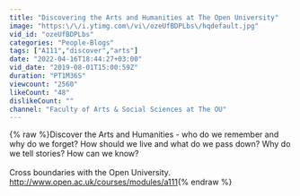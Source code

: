 ```yaml
---
title: "Discovering the Arts and Humanities at The Open University"
image: "https:\/\/i.ytimg.com\/vi\/ozeUfBDPLbs\/hqdefault.jpg"
vid_id: "ozeUfBDPLbs"
categories: "People-Blogs"
tags: ["A111","discover","arts"]
date: "2022-04-16T18:44:27+03:00"
vid_date: "2019-08-01T15:00:59Z"
duration: "PT1M36S"
viewcount: "2560"
likeCount: "48"
dislikeCount: ""
channel: "Faculty of Arts & Social Sciences at The OU"
---
```

{% raw %}Discover the Arts and Humanities - who do we remember and why do we forget? How should we live and what do we pass down? Why do we tell stories?  How can we know? <br /><br />Cross boundaries with the Open University.<br /><a rel="nofollow" target="blank" href="http://www.open.ac.uk/courses/modules/a111">http://www.open.ac.uk/courses/modules/a111</a>{% endraw %}

